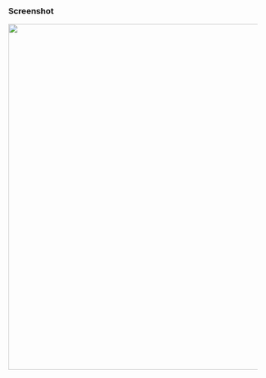 
###  Screenshot
<img src ="https://user-images.githubusercontent.com/53074799/167154137-d3a58c6d-a0ca-401b-8f29-ded96a3cdc1a.PNG" width="1000" height="700">

